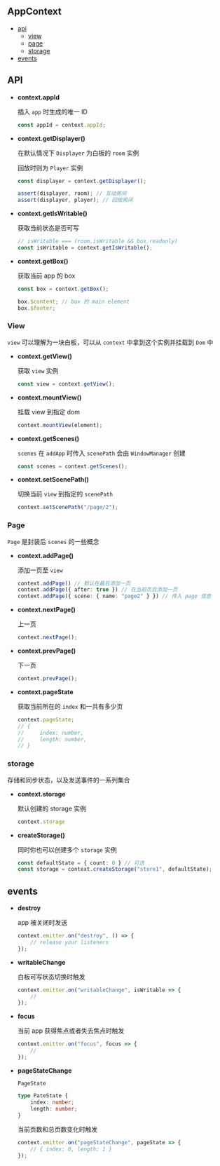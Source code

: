 ## AppContext

-   [api](#api)
    - [view](#view)
    - [page](#page)
    - [storage](#storage)
-   [events](#events)

<h2 id="api">API</h2>

- **context.appId**

    插入 `app` 时生成的唯一 ID

    ```ts
    const appId = context.appId;
    ```

- **context.getDisplayer()**

    在默认情况下 `Displayer` 为白板的 `room` 实例

    回放时则为 `Player` 实例

    ```ts
    const displayer = context.getDisplayer();

    assert(displayer, room); // 互动房间
    assert(displayer, player); // 回放房间
    ```


- **context.getIsWritable()**

    获取当前状态是否可写

    ```ts
    // isWritable === (room.isWritable && box.readonly)
    const isWritable = context.getIsWritable();
    ```

- **context.getBox()**

    获取当前 app 的 box

    ```ts
    const box = context.getBox();

    box.$content; // box 的 main element
    box.$footer;
    ```

<h3 id="view">View</h3>

`view` 可以理解为一块白板，可以从 `context` 中拿到这个实例并挂载到 `Dom` 中

- **context.getView()**

    获取 `view` 实例

    ```ts
    const view = context.getView();
    ```

- **context.mountView()**

    挂载 view 到指定 dom

    ```ts
    context.mountView(element);
    ```

- **context.getScenes()**

    `scenes` 在 `addApp` 时传入 `scenePath` 会由 `WindowManager` 创建

    ```ts
    const scenes = context.getScenes();
    ```

- **context.setScenePath()**

    切换当前 `view` 到指定的 `scenePath`

    ```ts
    context.setScenePath("/page/2");
    ```


<h3 id="page">Page</h3>

`Page` 是封装后 `scenes` 的一些概念

- **context.addPage()**

    添加一页至 `view`

    ```ts
    context.addPage() // 默认在最后添加一页
    context.addPage({ after: true }) // 在当前页后添加一页
    context.addPage({ scene: { name: "page2" } }) // 传入 page 信息
    ```

- **context.nextPage()**

    上一页

    ```ts
    context.nextPage();
    ```

- **context.prevPage()**

    下一页

    ```ts
    context.prevPage();
    ```

- **context.pageState**

    获取当前所在的 `index` 和一共有多少页

    ```ts
    context.pageState;
    // {
    //     index: number,
    //     length: number,
    // }
    ```

<h3 id="storage">storage</h3>

存储和同步状态，以及发送事件的一系列集合

- **context.storage**

    默认创建的 storage 实例

    ```ts
    context.storage
    ```

- **createStorage()**

    同时你也可以创建多个 `storage` 实例

    ```ts
    const defaultState = { count: 0 } // 可选
    const storage = context.createStorage("store1", defaultState);
    ```




<h2 id="events">events</h2>

- **destroy**

    app 被关闭时发送

    ```ts
    context.emitter.on("destroy", () => {
        // release your listeners
    });
    ```

- **writableChange**

    白板可写状态切换时触发

    ```ts
    context.emitter.on("writableChange", isWritable => {
        //
    });
    ```

- **focus**

    当前 app 获得焦点或者失去焦点时触发

    ```ts
    context.emitter.on("focus", focus => {
        //
    });
    ```

- **pageStateChange**

    `PageState`

    ```ts
    type PateState {
        index: number;
        length: number;
    }
    ```

    当前页数和总页数变化时触发

    ```ts
    context.emitter.on("pageStateChange", pageState => {
        // { index: 0, length: 1 }
    });
    ```
